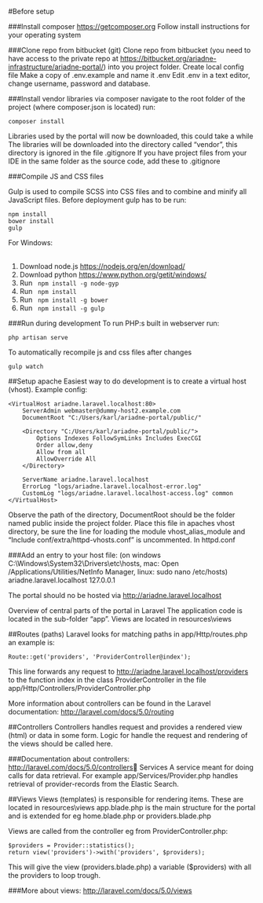 #Before setup

###Install composer
https://getcomposer.org
Follow install instructions for your operating system

###Clone repo from bitbucket (git)
Clone repo from bitbucket (you need to have access to the private repo at https://bitbucket.org/ariadne-infrastructure/ariadne-portal/) into you project folder.
Create local config file
Make a copy of .env.example and name it .env
Edit .env in a text editor, change username, password and database.

###Install vendor libraries via composer
navigate to the root folder of the project (where composer.json is located)
run: 

    composer install

Libraries used by the portal will now be downloaded, this could take a while
The libraries will be downloaded into the directory called “vendor”, this directory is ignored in the file .gitignore
If you have project files from your IDE in the same folder as the source code, add these to .gitignore

###Compile JS and CSS files

Gulp is used to compile SCSS into CSS files and to combine and minify all JavaScript files. Before deployment gulp has to be run:

    npm install
    bower install
    gulp

For Windows:</br></br>
   1) Download node.js https://nodejs.org/en/download/</br>
   2) Download python https://www.python.org/getit/windows/</br>
   3) Run <code> npm install -g node-gyp</code></br>
   4) Run <code> npm install </code></br>
   5) Run <code> npm install -g bower</code></br>
   5) Run <code> npm install -g gulp</code></br>

###Run during development
To run PHP:s built in webserver run:

    php artisan serve

To automatically recompile js and css files after changes

    gulp watch

##Setup apache
Easiest way to do development is to create a virtual host (vhost).
Example config:

    <VirtualHost ariadne.laravel.localhost:80>
        ServerAdmin webmaster@dummy-host2.example.com
        DocumentRoot "C:/Users/karl/ariadne-portal/public/"
    	
    	<Directory "C:/Users/karl/ariadne-portal/public/">
            Options Indexes FollowSymLinks Includes ExecCGI 
            Order allow,deny  
            Allow from all  
            AllowOverride All 
    	</Directory>
    	
        ServerName ariadne.laravel.localhost
        ErrorLog "logs/ariadne.laravel.localhost-error.log"
        CustomLog "logs/ariadne.laravel.localhost-access.log" common
    </VirtualHost>


Observe the path of the directory, DocumentRoot should be the folder named public inside the project folder.
Place this file in apaches vhost directory, be sure the line for loading the module vhost_alias_module and “Include conf/extra/httpd-vhosts.conf” is uncommented. In httpd.conf

###Add an entry to your host file:
(on windows C:\Windows\System32\Drivers\etc\hosts, mac: Open /Applications/Utilities/NetInfo Manager, linux: sudo nano /etc/hosts)
ariadne.laravel.localhost 127.0.0.1


The portal should no be hosted via http://ariadne.laravel.localhost

Overview of central parts of the portal in Laravel
The application code is located in the sub-folder “app”.
Views are located in resources\views

##Routes (paths)
Laravel looks for matching paths in app/Http/routes.php an example is:

    Route::get('providers', 'ProviderController@index');

This line forwards any request to http://ariadne.laravel.localhost/providers to the function index in the class ProviderController in the file app/Http/Controllers/ProviderController.php

More information about controllers can be found in the Laravel documentation: http://laravel.com/docs/5.0/routing

##Controllers
Controllers handles request and provides a rendered view (html) or data in some form.
Logic for handle the request and rendering of the views should be called here.

###Documentation about controllers:
http://laravel.com/docs/5.0/controllers
Services
A service meant for doing calls for data retrieval.
For example app/Services/Provider.php handles retrieval of provider-records from the Elastic Search.

##Views
Views (templates) is responsible for rendering items.
These are located in resources\views
app.blade.php is the main structure for the portal and is extended for eg home.blade.php or providers.blade.php

Views are called from the controller eg from ProviderController.php:

    $providers = Provider::statistics();
    return view('providers')->with('providers', $providers);

This will give the view (providers.blade.php) a variable ($providers) with all the providers to loop trough.

###More about views:
http://laravel.com/docs/5.0/views
